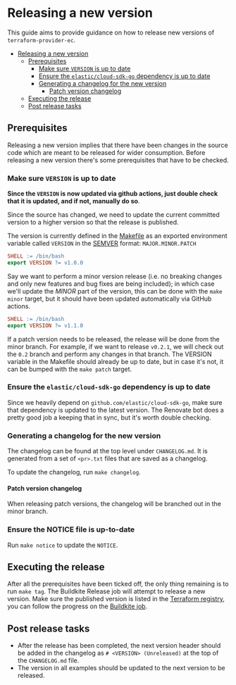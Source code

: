 # Releasing a new version

This guide aims to provide guidance on how to release new versions of `terraform-provider-ec`.

- [Releasing a new version](#releasing-a-new-version)
  - [Prerequisites](#prerequisites)
    - [Make sure `VERSION` is up to date](#make-sure-version-is-up-to-date)
    - [Ensure the `elastic/cloud-sdk-go` dependency is up to date](#ensure-the-elasticcloud-sdk-go-dependency-is-up-to-date)
    - [Generating a changelog for the new version](#generating-a-changelog-for-the-new-version)
      - [Patch version changelog](#patch-version-changelog)
  - [Executing the release](#executing-the-release)
  - [Post release tasks](#post-release-tasks)

## Prerequisites

Releasing a new version implies that there have been changes in the source code which are meant to be released for wider consumption. Before releasing a new version there's some prerequisites that have to be checked.

### Make sure `VERSION` is up to date

**Since the `VERSION` is now updated via github actions, just double check that it is updated, and if not, manually do so**.

Since the source has changed, we need to update the current committed version to a higher version so that the release is published.

The version is currently defined in the [Makefile](./Makefile) as an exported environment variable called `VERSION` in the [SEMVER](https://semver.org) format: `MAJOR.MINOR.PATCH`

```Makefile
SHELL := /bin/bash
export VERSION ?= v1.0.0
```

Say we want to perform a minor version release (i.e. no breaking changes and only new features and bug fixes are being included); in which case we'll update the _MINOR_ part of the version, this can be done with the `make minor` target, but it should have been updated automatically via GitHub actions.

```Makefile
SHELL := /bin/bash
export VERSION ?= v1.1.0
```

If a patch version needs to be released, the release will be done from the minor branch. For example, if we want to release `v0.2.1`, we will check out the `0.2` branch and perform any changes in that branch. The VERSION variable in the Makefile should already be up to date, but in case it's not, it can be bumped with the `make patch` target.

### Ensure the `elastic/cloud-sdk-go` dependency is up to date

Since we heavily depend on `github.com/elastic/cloud-sdk-go`, make sure that dependency is updated to the latest version. The Renovate bot does a pretty good job a keeping that in sync, but it's worth double checking.

### Generating a changelog for the new version

The changelog can be found at the top level under `CHANGELOG.md`. It is generated from a set of `<pr>.txt` files that
are saved as a changelog.

To update the changelog, run `make changelog`.

#### Patch version changelog

When releasing patch versions, the changelog will be branched out in the minor branch.

### Ensure the NOTICE file is up-to-date

Run `make notice` to update the `NOTICE`.

## Executing the release

After all the prerequisites have been ticked off, the only thing remaining is to run `make tag`. The Buildkite Release job will attempt to release a new version. Make sure the published version is listed in the [Terraform registry](https://registry.terraform.io/providers/elastic/ec/latest/docs), you can follow the progress on the [Buildkite job](https://buildkite.com/elastic/terraform-provider-ec-release).

## Post release tasks

- After the release has been completed, the next version header should be added in the changelog as `# <VERSION> (Unreleased)` at the top of the `CHANGELOG.md` file.
- The version in all examples should be updated to the next version to be released. 
